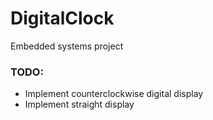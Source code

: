 # DigitalClock
Embedded systems project

### TODO: 
- Implement counterclockwise digital display
- Implement straight display
